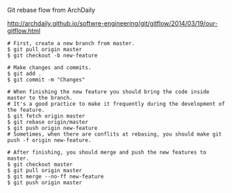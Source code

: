 Git rebase flow from ArchDaily

http://archdaily.github.io/softwre-engineering/git/gitflow/2014/03/19/our-gitflow.html

	# First, create a new branch from master.
	$ git pull origin master
	$ git checkout -b new-feature

	# Make changes and commits.
	$ git add .
	$ git commit -m "Changes"

	# When finishing the new feature you should bring the code inside master to the branch.
	# It's a good practice to make it frequently during the development of the feature.
	$ git fetch origin master
	$ git rebase origin/master
	$ git push origin new-feature
	# Sometimes, when there are conflits at rebasing, you should make git push -f origin new-feature.

	# After finishing, you should merge and push the new features to master.
	$ git checkout master
	$ git pull origin master
	$ git merge --no-ff new-feature
	$ git push origin master
